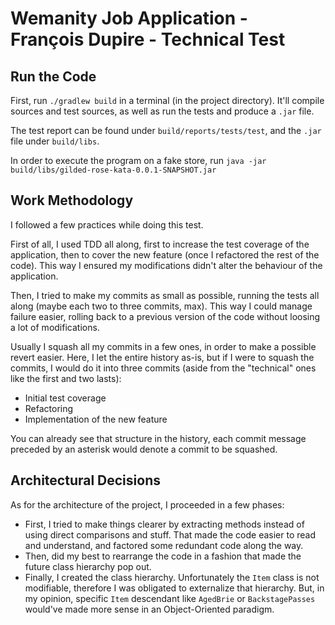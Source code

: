 # Wemanity Job Application - François Dupire - Technical Test
## Run the Code
First, run `./gradlew build` in a terminal (in the project directory). It'll compile sources
and test sources, as well as run the tests and produce a `.jar` file.

The test report can be found under `build/reports/tests/test`, and the `.jar` file under `build/libs`.

In order to execute the program on a fake store, run `java -jar build/libs/gilded-rose-kata-0.0.1-SNAPSHOT.jar`

## Work Methodology
I followed a few practices while doing this test.

First of all, I used TDD all along, first to increase the test coverage of the application, then to cover
the new feature (once I refactored the rest of the code). This way I ensured my modifications didn't alter the
behaviour of the application.

Then, I tried to make my commits as small as possible, running the tests all along (maybe each two to three commits, max).
This way I could manage failure easier, rolling back to a previous version of the code without loosing a lot of modifications.

Usually I squash all my commits in a few ones, in order to make a possible revert easier. Here, I let the entire history
as-is, but if I were to squash the commits, I would do it into three commits (aside from the "technical" ones like the first and two lasts):
* Initial test coverage
* Refactoring
* Implementation of the new feature

You can already see that structure in the history, each commit message preceded by an asterisk would denote a commit
to be squashed.

## Architectural Decisions
As for the architecture of the project, I proceeded in a few phases:
* First, I tried to make things clearer by extracting methods instead of using direct comparisons and stuff.
That made the code easier to read and understand, and factored some redundant code along the way.
* Then, did my best to rearrange the code in a fashion that made the future class hierarchy pop out.
* Finally, I created the class hierarchy. Unfortunately the `Item` class is not modifiable, therefore I was obligated
to externalize that hierarchy. But, in my opinion, specific `Item` descendant like `AgedBrie` or `BackstagePasses` would've
made more sense in an Object-Oriented paradigm.